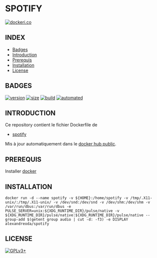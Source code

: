 # SPOTIFY

[![dockeri.co](https://dockeri.co/image/alexandreoda/spotify)](https://hub.docker.com/r/alexandreoda/spotify)


## INDEX

- [Badges](#BADGES)
- [Introduction](#INTRODUCTION)
- [Prerequis](#PREREQUIS)
- [Installation](#INSTALLATION)
- [License](#LICENSE)


## BADGES

[![version](https://images.microbadger.com/badges/version/alexandreoda/spotify.svg)](https://microbadger.com/images/alexandreoda/spotify)
[![size](https://images.microbadger.com/badges/image/alexandreoda/spotify.svg)](https://microbadger.com/images/alexandreoda/spotify")
[![build](https://img.shields.io/docker/build/alexandreoda/spotify.svg)](https://hub.docker.com/r/alexandreoda/spotify)
[![automated](https://img.shields.io/docker/automated/alexandreoda/spotify.svg)](https://hub.docker.com/r/alexandreoda/spotify)


## INTRODUCTION

Ce repository contient le fichier Dockerfile de

- [spotify](https://www.spotify.com/fr/)

Mis à jour automatiquement dans le [docker hub public](https://hub.docker.com/r/alexandreoda/spotify/).


## PREREQUIS

Installer [docker](https://www.docker.com)


## INSTALLATION

```
docker run -d --name spotify -v ${HOME}:/home/spotify -v /tmp/.X11-unix/:/tmp/.X11-unix/ -v /dev/snd:/dev/snd -v /dev/shm:/dev/shm -v /var/run/dbus:/var/run/dbus -e PULSE_SERVER=unix:${XDG_RUNTIME_DIR}/pulse/native -v ${XDG_RUNTIME_DIR}/pulse/native:${XDG_RUNTIME_DIR}/pulse/native --group-add $(getent group audio | cut -d: -f3) -e DISPLAY alexandreoda/spotify
```


## LICENSE

[![GPLv3+](http://gplv3.fsf.org/gplv3-127x51.png)](https://github.com/oda-alexandre/spotify/blob/master/LICENSE)
